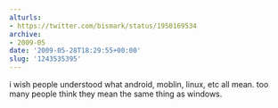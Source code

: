 ```yaml
---
alturls:
- https://twitter.com/bismark/status/1950169534
archive:
- 2009-05
date: '2009-05-28T18:29:55+00:00'
slug: '1243535395'
---
```


i wish people understood what android, moblin, linux, etc all mean.  too many people think they mean the same thing as windows.

